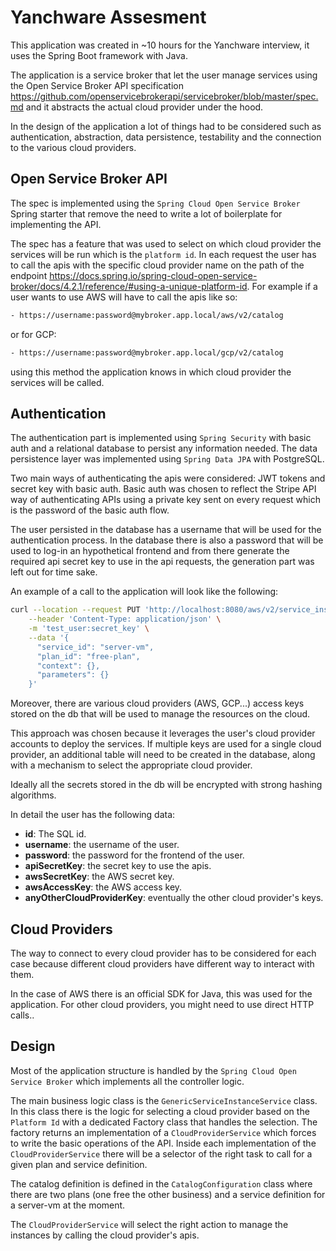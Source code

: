 # Yanchware Assesment


This application was created in ~10 hours for the Yanchware interview, it uses the Spring Boot framework with Java.

The application is a service broker that let the user manage services using the Open Service Broker API specification https://github.com/openservicebrokerapi/servicebroker/blob/master/spec.md and it abstracts the actual cloud provider under the hood.

In the design of the application a lot of things had to be considered such as authentication, abstraction, data persistence, testability and the connection to the various cloud providers.

## Open Service Broker API

The spec is implemented using the `Spring Cloud Open Service Broker` Spring starter that remove the need to write a lot of boilerplate for implementing the API.

The spec has a feature that was used to select on which cloud provider the services will be run which is the `platform id`. In each request the user has to call the apis with the specific cloud provider name on the path of the endpoint https://docs.spring.io/spring-cloud-open-service-broker/docs/4.2.1/reference/#using-a-unique-platform-id. For example if a user wants to use AWS will have to call the apis like so:

```bash
- https://username:password@mybroker.app.local/aws/v2/catalog
```

or for GCP:

```bash
- https://username:password@mybroker.app.local/gcp/v2/catalog
```


using this method the application knows in which cloud provider the services will be called.


## Authentication

The authentication part is implemented using `Spring Security` with basic auth and a relational database to persist any information needed. The data persistence layer was implemented using `Spring Data JPA` with PostgreSQL.


Two main ways of authenticating the apis were considered: JWT tokens and secret key with basic auth.
Basic auth was chosen to reflect the Stripe API way of authenticating APIs using a private key sent on every request which is the password of the basic auth flow. 


The user persisted in the database has a username that will be used for the authentication process. In the database there is also a password that will be used to log-in an hypothetical frontend and from there generate the required api secret key to use in the api requests, the generation part was left out for time sake.

An example of a call to the application will look like the following:

```bash
curl --location --request PUT 'http://localhost:8080/aws/v2/service_instances/test_id' \
    --header 'Content-Type: application/json' \
    -m 'test_user:secret_key' \
    --data '{
      "service_id": "server-vm",
      "plan_id": "free-plan",
      "context": {},
      "parameters": {}
    }'
```

Moreover, there are various cloud providers (AWS, GCP...) access keys stored on the db that will be used to manage the resources on the cloud.


This approach was chosen because it leverages the user's cloud provider accounts to deploy the services. If multiple keys are used for a single cloud provider, an additional table will need to be created in the database, along with a mechanism to select the appropriate cloud provider.

Ideally all the secrets stored in the db will be encrypted with strong hashing algorithms.

In detail the user has the following data:

- **id**: The SQL id.
- **username**: the username of the user.
- **password**: the password for the frontend of the user.
- **apiSecretKey**: the secret key to use the apis.
- **awsSecretKey**: the AWS secret key.
- **awsAccessKey**: the AWS access key.
- **anyOtherCloudProviderKey**: eventually the other cloud provider's keys.


## Cloud Providers

The way to connect to every cloud provider has to be considered for each case because different cloud providers have different way to interact with them. 

In the case of AWS there is an official SDK for Java, this was used for the application. 
For other cloud providers, you might need to use direct HTTP calls..

## Design

Most of the application structure is handled by the `Spring Cloud Open Service Broker` which implements all the controller logic. 


The main business logic class is the `GenericServiceInstanceService` class. In this class there is the logic for selecting a cloud provider based on the `Platform Id` with a dedicated Factory class that handles the selection. The factory returns an implementation of a `CloudProviderService` which forces to write the basic operations of the API. Inside each implementation of the `CloudProviderService` there will be a selector of the right task to call for a given plan and service definition.


The catalog definition is defined in the `CatalogConfiguration` class where there are two plans (one free the other business) and a service definition for a server-vm at the moment.

The `CloudProviderService` will select the right action to manage the instances by calling the cloud provider's apis.


